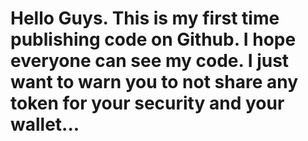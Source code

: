 # Hello Guys. This is my first time publishing code on Github. I hope everyone can see my code. I just want to warn you to not share any token for your security and your wallet...

